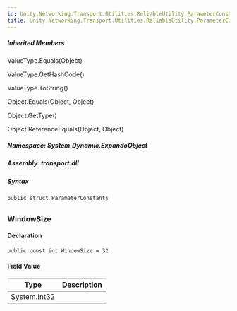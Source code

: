 ```yaml
---  
id: Unity.Networking.Transport.Utilities.ReliableUtility.ParameterConstants  
title: Unity.Networking.Transport.Utilities.ReliableUtility.ParameterConstants  
---
```


<div class="markdown level0 summary">

</div>

<div class="markdown level0 conceptual">

</div>

<div class="inheritedMembers">

##### Inherited Members

<div>

ValueType.Equals(Object)

</div>

<div>

ValueType.GetHashCode()

</div>

<div>

ValueType.ToString()

</div>

<div>

Object.Equals(Object, Object)

</div>

<div>

Object.GetType()

</div>

<div>

Object.ReferenceEquals(Object, Object)

</div>

</div>

##### **Namespace**: System.Dynamic.ExpandoObject

##### **Assembly**: transport.dll

##### Syntax

``` lang-csharp
public struct ParameterConstants
```

## 

### WindowSize

<div class="markdown level1 summary">

</div>

<div class="markdown level1 conceptual">

</div>

#### Declaration

``` lang-csharp
public const int WindowSize = 32
```

#### Field Value

| Type         | Description |
|--------------|-------------|
| System.Int32 |             |
